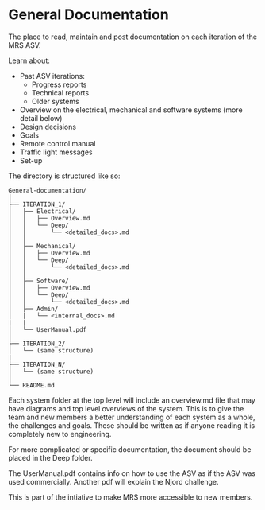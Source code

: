 # General Documentation

The place to read, maintain and post documentation on each iteration of the MRS ASV.  

Learn about:  
* Past ASV iterations:
    + Progress reports
    + Technical reports
    + Older systems
* Overview on the electrical, mechanical and software systems (more detail below)
* Design decisions
* Goals
* Remote control manual
* Traffic light messages
* Set-up

The directory is structured like so:  
```
General-documentation/
│
├── ITERATION_1/  
│   ├── Electrical/  
│   │   ├── Overview.md  
│   │   └── Deep/  
│   │       └── <detailed_docs>.md  
│   │  
│   ├── Mechanical/  
│   │   ├── Overview.md  
│   │   └── Deep/  
│   │       └── <detailed_docs>.md  
│   │  
│   ├── Software/  
│   │   ├── Overview.md  
│   │   └── Deep/  
│   │       └── <detailed_docs>.md  
│   ├── Admin/  
│   |   └── <internal_docs>.md  
|   |  
│   └── UserManual.pdf  
│      
├── ITERATION_2/  
│   └── (same structure)  
|
├── ITERATION_N/
│   └── (same structure)
│  
└── README.md  
```
Each system folder at the top level will include an overview.md file that may have diagrams and top level overviews of the system. This is to give the team and new members a better understanding of each system as a whole, the challenges and goals. These should be written as if anyone reading it is completely new to engineering. 

For more complicated or specific documentation, the document should be placed in the Deep folder. 

The UserManual.pdf contains info on how to use the ASV as if the ASV was used commercially. Another pdf will explain the Njord challenge. 


This is part of the intiative to make MRS more accessible to new members. 
